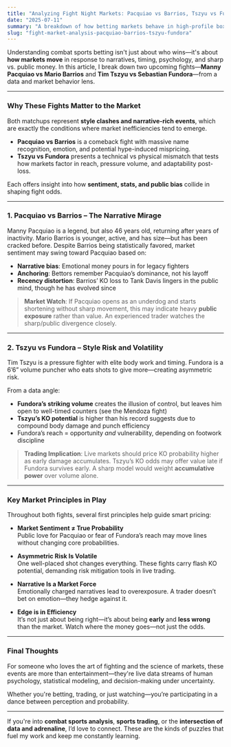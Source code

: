 ```yaml
---
title: "Analyzing Fight Night Markets: Pacquiao vs Barrios, Tszyu vs Fundora"
date: "2025-07-11"
summary: "A breakdown of how betting markets behave in high-profile boxing matchups—examining narratives, momentum shifts, and predictive inefficiencies in the upcoming Pacquiao–Barrios and Tszyu–Fundora cards."
slug: "fight-market-analysis-pacquiao-barrios-tszyu-fundora"
---
```


Understanding combat sports betting isn't just about who wins—it's about **how markets move** in response to narratives, timing, psychology, and sharp vs. public money. In this article, I break down two upcoming fights—**Manny Pacquiao vs Mario Barrios** and **Tim Tszyu vs Sebastian Fundora**—from a data and market behavior lens.

---

### Why These Fights Matter to the Market

Both matchups represent **style clashes and narrative-rich events**, which are exactly the conditions where market inefficiencies tend to emerge.

- **Pacquiao vs Barrios** is a comeback fight with massive name recognition, emotion, and potential hype-induced mispricing.
- **Tszyu vs Fundora** presents a technical vs physical mismatch that tests how markets factor in reach, pressure volume, and adaptability post-loss.

Each offers insight into how **sentiment, stats, and public bias** collide in shaping fight odds.

---

### 1. Pacquiao vs Barrios – The Narrative Mirage

Manny Pacquiao is a legend, but also 46 years old, returning after years of inactivity. Mario Barrios is younger, active, and has size—but has been cracked before. Despite Barrios being statistically favored, market sentiment may swing toward Pacquiao based on:

- **Narrative bias**: Emotional money pours in for legacy fighters
- **Anchoring**: Bettors remember Pacquiao’s dominance, not his layoff
- **Recency distortion**: Barrios’ KO loss to Tank Davis lingers in the public mind, though he has evolved since

> **Market Watch**: If Pacquiao opens as an underdog and starts shortening without sharp movement, this may indicate heavy **public exposure** rather than value. An experienced trader watches the sharp/public divergence closely.

---

### 2. Tszyu vs Fundora – Style Risk and Volatility

Tim Tszyu is a pressure fighter with elite body work and timing. Fundora is a 6’6” volume puncher who eats shots to give more—creating asymmetric risk.

From a data angle:
- **Fundora’s striking volume** creates the illusion of control, but leaves him open to well-timed counters (see the Mendoza fight)
- **Tszyu’s KO potential** is higher than his record suggests due to compound body damage and punch efficiency
- Fundora’s reach = opportunity *and* vulnerability, depending on footwork discipline

> **Trading Implication**: Live markets should price KO probability higher as early damage accumulates. Tszyu’s KO odds may offer value late if Fundora survives early. A sharp model would weight **accumulative power** over volume alone.

---

### Key Market Principles in Play

Throughout both fights, several first principles help guide smart pricing:

- **Market Sentiment ≠ True Probability**  
  Public love for Pacquiao or fear of Fundora’s reach may move lines without changing core probabilities.

- **Asymmetric Risk Is Volatile**  
  One well-placed shot changes everything. These fights carry flash KO potential, demanding risk mitigation tools in live trading.

- **Narrative Is a Market Force**  
  Emotionally charged narratives lead to overexposure. A trader doesn’t bet on emotion—they hedge against it.

- **Edge is in Efficiency**  
  It’s not just about being right—it’s about being **early** and **less wrong** than the market. Watch where the money goes—not just the odds.

---

### Final Thoughts

For someone who loves the art of fighting and the science of markets, these events are more than entertainment—they're live data streams of human psychology, statistical modeling, and decision-making under uncertainty.

Whether you're betting, trading, or just watching—you’re participating in a dance between perception and probability.

---

If you're into **combat sports analysis**, **sports trading**, or the **intersection of data and adrenaline**, I’d love to connect. These are the kinds of puzzles that fuel my work and keep me constantly learning.
